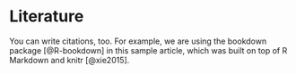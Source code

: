 # Literature

You can write citations, too. For example, we are using the bookdown package [@R-bookdown] in this sample article, which was built on top of R Markdown and knitr [@xie2015].
